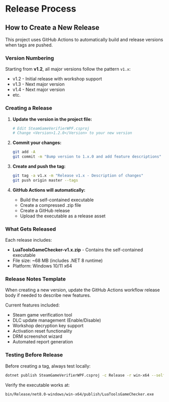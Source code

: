 # Release Process

## How to Create a New Release

This project uses GitHub Actions to automatically build and release versions when tags are pushed.

### Version Numbering

Starting from **v1.2**, all major versions follow the pattern `v1.x`:
- v1.2 - Initial release with workshop support
- v1.3 - Next major version
- v1.4 - Next major version
- etc.

### Creating a Release

1. **Update the version in the project file:**
   ```bash
   # Edit SteamGameVerifierWPF.csproj
   # Change <Version>1.2.0</Version> to your new version
   ```

2. **Commit your changes:**
   ```bash
   git add -A
   git commit -m "Bump version to 1.x.0 and add feature descriptions"
   ```

3. **Create and push the tag:**
   ```bash
   git tag -a v1.x -m "Release v1.x - Description of changes"
   git push origin master --tags
   ```

4. **GitHub Actions will automatically:**
   - Build the self-contained executable
   - Create a compressed .zip file
   - Create a GitHub release
   - Upload the executable as a release asset

### What Gets Released

Each release includes:
- **LuaToolsGameChecker-v1.x.zip** - Contains the self-contained executable
- File size: ~68 MB (includes .NET 8 runtime)
- Platform: Windows 10/11 x64

### Release Notes Template

When creating a new version, update the GitHub Actions workflow release body if needed to describe new features.

Current features included:
- Steam game verification tool
- DLC update management (Enable/Disable)
- Workshop decryption key support
- Activation reset functionality
- DRM screenshot wizard
- Automated report generation

### Testing Before Release

Before creating a tag, always test locally:
```bash
dotnet publish SteamGameVerifierWPF.csproj -c Release -r win-x64 --self-contained true
```

Verify the executable works at:
```
bin/Release/net8.0-windows/win-x64/publish/LuaToolsGameChecker.exe
```
